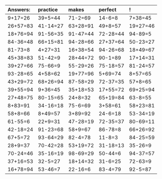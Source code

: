 | Answers: | practice | makes | perfect | ! |
| :--- | :--- | :--- | :--- | :--- |
| 9+17=26 | 39+5=44 | 71-2=69 | 14-6=8 | 7+38=45 | 
| 26+57=83 | 41-14=27 | 63+28=91 | 49+8=57 | 19+27=46 | 
| 18+76=94 | 91-56=35 | 91-47=44 | 72-28=44 | 94-89=5 | 
| 84-36=48 | 66+15=81 | 94-28=66 | 27+37=64 | 50-23=27 | 
| 81-73=8 | 4+27=31 | 16+38=54 | 94-26=68 | 18+49=67 | 
| 45+38=83 | 51-42=9 | 28+44=72 | 90-1=89 | 17+14=31 | 
| 39+27=66 | 75-66=9 | 55-29=26 | 75-18=57 | 81-24=57 | 
| 93-28=65 | 4+58=62 | 19+77=96 | 5+69=74 | 8+57=65 | 
| 43+29=72 | 68+26=94 | 87-58=29 | 72-37=35 | 57+8=65 | 
| 39+55=94 | 9+36=45 | 35+18=53 | 17+55=72 | 69+25=94 | 
| 27+48=75 | 80-15=65 | 24+8=32 | 65+19=84 | 63-8=55 | 
| 8+83=91 | 34-16=18 | 75-6=69 | 3+58=61 | 58+23=81 | 
| 58+8=66 | 8+49=57 | 3+89=92 | 24-6=18 | 53-34=19 | 
| 61-55=6 | 22+9=31 | 47-28=19 | 72-35=37 | 80-69=11 | 
| 42-18=24 | 91-23=68 | 58+9=67 | 86-78=8 | 66+26=92 | 
| 67+5=72 | 93-64=29 | 82-4=78 | 11-8=3 | 84-25=59 | 
| 28+9=37 | 70-42=28 | 53+19=72 | 31-18=13 | 35-26=9 | 
| 70-24=46 | 35-16=19 | 98-69=29 | 50-44=6 | 94-37=57 | 
| 37+16=53 | 32-5=27 | 18+14=32 | 31-6=25 | 72-63=9 | 
| 16+78=94 | 53-46=7 | 22-16=6 | 83-4=79 | 92-5=87 | 

